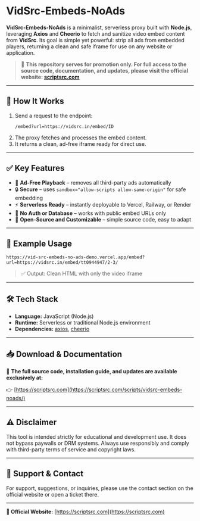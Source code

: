 # VidSrc-Embeds-NoAds

**VidSrc-Embeds-NoAds** is a minimalist, serverless proxy built with **Node.js**, leveraging **Axios** and **Cheerio** to fetch and sanitize video embed content from **VidSrc**. Its goal is simple yet powerful: strip all ads from embedded players, returning a clean and safe iframe for use on any website or application.

> 🚀 **This repository serves for promotion only. For full access to the source code, documentation, and updates, please visit the official website: [scriptsrc.com](https://scriptsrc.com/scripts/vidsrc-embeds-noads/)**

---

## 🚀 How It Works

1. Send a request to the endpoint:  
   ```
   /embed?url=https://vidsrc.in/embed/ID
   ```
2. The proxy fetches and processes the embed content.
3. It returns a clean, ad-free iframe ready for direct use.

---

## ✅ Key Features

- 🎯 **Ad-Free Playback** – removes all third-party ads automatically
- 🔒 **Secure** – uses `sandbox="allow-scripts allow-same-origin"` for safe embedding
- ⚡ **Serverless Ready** – instantly deployable to Vercel, Railway, or Render
- 🧩 **No Auth or Database** – works with public embed URLs only
- 🧱 **Open-Source and Customizable** – simple source code, easy to adapt

---

## 🧪 Example Usage

```
https://vid-src-embeds-no-ads-demo.vercel.app/embed?url=https://vidsrc.in/embed/tt0944947/2-3/
```

> ✅ Output: Clean HTML with only the video iframe

---

## 🛠️ Tech Stack

- **Language:** JavaScript (Node.js)
- **Runtime:** Serverless or traditional Node.js environment
- **Dependencies:** [axios](https://www.npmjs.com/package/axios), [cheerio](https://www.npmjs.com/package/cheerio)

---

## 📥 Download & Documentation

📌 **The full source code, installation guide, and updates are available exclusively at:**

👉 [https://scriptsrc.com](https://scriptsrc.com/scripts/vidsrc-embeds-noads/)

---

## ⚠️ Disclaimer

This tool is intended strictly for educational and development use. It does not bypass paywalls or DRM systems. Always use responsibly and comply with third-party terms of service and copyright laws.

---

## 📣 Support & Contact

For support, suggestions, or inquiries, please use the contact section on the official website or open a ticket there.

---

**🔗 Official Website:** [https://scriptsrc.com](https://scriptsrc.com)
